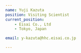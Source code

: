 ```yaml
---
name: Yuji Kazuta
position: Visiting Scientist
current_position:
    - Eisai Co., Ltd
    - Tokyo, Japan

email: y-kazuta@hhc.eisai.co.jp

---
```

